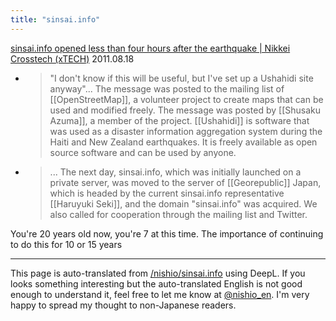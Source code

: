 ```yaml
---
title: "sinsai.info"
---
```


[sinsai.info opened less than four hours after the earthquake | Nikkei Crosstech (xTECH)](https://xtech.nikkei.com/it/article/COLUMN/20110811/365024/)
2011.08.18
- > "I don't know if this will be useful, but I've set up a Ushahidi site anyway"... The message was posted to the mailing list of [[OpenStreetMap]], a volunteer project to create maps that can be used and modified freely. The message was posted by [[Shusaku Azuma]], a member of the project. [[Ushahidi]] is software that was used as a disaster information aggregation system during the Haiti and New Zealand earthquakes. It is freely available as open source software and can be used by anyone.
- > ... The next day, sinsai.info, which was initially launched on a private server, was moved to the server of [[Georepublic]] Japan, which is headed by the current sinsai.info representative [[Haruyuki Seki]], and the domain "sinsai.info" was acquired. We also called for cooperation through the mailing list and Twitter.

You're 20 years old now, you're 7 at this time.
The importance of continuing to do this for 10 or 15 years

---
This page is auto-translated from [/nishio/sinsai.info](https://scrapbox.io/nishio/sinsai.info) using DeepL. If you looks something interesting but the auto-translated English is not good enough to understand it, feel free to let me know at [@nishio_en](https://twitter.com/nishio_en). I'm very happy to spread my thought to non-Japanese readers.